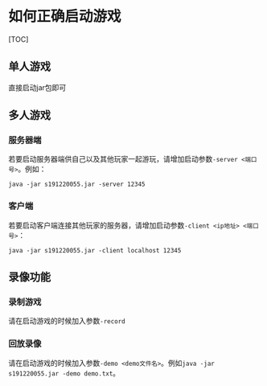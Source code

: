 # 如何正确启动游戏

[TOC]

## 单人游戏

直接启动jar包即可



## 多人游戏

### 服务器端

若要启动服务器端供自己以及其他玩家一起游玩，请增加启动参数`-server <端口号>`。例如：

`java -jar s191220055.jar -server 12345`

### 客户端

若要启动客户端连接其他玩家的服务器，请增加启动参数`-client <ip地址> <端口号>`：

`java -jar s191220055.jar -client localhost 12345`



## 录像功能

### 录制游戏

请在启动游戏的时候加入参数`-record`

### 回放录像

请在启动游戏的时候加入参数`-demo <demo文件名>`。例如`java -jar s191220055.jar -demo demo.txt`。